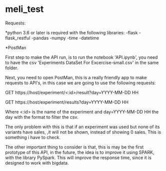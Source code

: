 # meli_test

Requests:

*python 3.6 or later is required with the following libraries:
  -flask
  -flask_restful
  -pandas
  -numpy
  -time
  -datetime

*PostMan

First step to make the API run, is to run the notebook 'API.ipynb', you need to have the csv 'Experiments DataSet For Excercise-small.csv' in the same folder.

Next, you need to open PostMan, this is a really friendly app to make requests to API's, in this case we are going to use the following requests:

GET https://host/experiment/<:id>/result?day=YYYY-MM-DD HH

GET https://host/experiment/results?day=YYYY-MM-DD HH

Where <:id> is the name of the experiment and day=YYYY-MM-DD HH the day with the format to filter the csv.

The only problem with this is that if an experiment was used but none of its variants have sales, ,it will not be shown, instead of showing 0 sales.
This is something i have to check.

The other important thing to consider is that, this is may be the first prototype of this API, in the future, the idea is to improve it using SPARK, with the library PySpark. This will improve the response time, since it is designed to work with bigdata.

